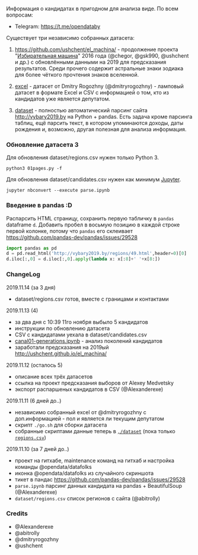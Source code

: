 Информация о кандидатах в пригодном для анализа виде. По всем вопросам:

  * Telegram: https://t.me/opendataby

Существует три независимо собранных датасета:

1. https://github.com/ushchent/el_machina/ - продолжение проекта "[Избирательная машина](https://github.com/opendataby/elect_machine)" 2016 года (@chegor, @gsk990, @ushchent и др.) с обновлёнными данными на 2019 для
предсказания результатов. Среди прочего содержит астральные знаки зодиака
для более чёткого прочтения знаков вселенной.

2. [excel](excel) - датасет от Dmitry Rogozhny (@dmitryrogozhny) -
ламповый датасет в формате Excel и CSV с информацией о том, кто из
кандидатов уже является депутатом.

3. [dataset](dataset) - полностью автоматический парсинг сайта http://vybary2019.by
на Python + pandas. Есть задача кроме парсинга таблиц, ещё парсить текст, в котором
упоминаются доходы, даты рождения и, возможно, другая полезная для анализа информация.


### Обновление датасета 3

Для обновления dataset/regions.csv нужен только Python 3.
```
python3 01pages.py -f
```
Для обновления dataset/candidates.csv нужен как минимум [Jupyter](https://jupyter.org/).
```
jupyter nbconvert --execute parse.ipynb
```


### Введение в pandas :D

Распарсить HTML страницу, сохранить первую табличку в `pandas` dataframe `d`.
Добавить пробел в восьмую позицию в каждой строке первой колонке, потому что
`pandas` его склеивает
https://github.com/pandas-dev/pandas/issues/29528

```python
import pandas as pd
d = pd.read_html('http://vybary2019.by/regions/49.html',header=0)[0]
d.iloc[:,0] = d.iloc[:,0].apply(lambda x: x[:8]+' '+x[8:])
```


### ChangeLog

2019.11.14 (за 3 дня)

- dataset/regions.csv готов, вместе с границами и контактами

2019.11.13 (4)

- за два дня с 10:39 11го ноября выбыло 5 кандидатов
- инструкции по обновлению датасета
- CSV с кандидатами уехала в dataset/candidates.csv
- [canal01-generations.ipynb](canal01-generations.ipynb) - анализ поколений кандидатов
- заработали предсказания на 2019ый http://ushchent.github.io/el_machina/

2019.11.12 (осталось 5)

- описание всех трёх датасетов
- ссылка на проект предсказания выборов от Alexey Medvetsky
- экспорт распаршеных кандидатов в CSV (@Alexanderexe)

2019.11.11 (6 дней до..)

- независимо собранный excel от @dmitryrogozhny с доп.информацией - пол и является ли
  текущим депутатом
- скрипт `./go.sh` для сборки датасета
- собранные скриптами данные теперь в [`,/dataset`](dataset) (пока только [`regions.csv`](dataset/regions.csv))

2019.11.10 (за 7 дней до..)

- проект на гитхабе, maintenance команд на гитхаб и настройка команды @opendata/datafolks
- иконка @opendata/datafolks из случайного скриншота
- тикет в пандас https://github.com/pandas-dev/pandas/issues/29528
- `parse.ipynb` парсинг данных кандидата на pandas + BeautifulSoup (@Alexanderexe)
- `dataset/regions.csv` спиcок регионов с сайта (@abitrolly)

### Credits

* @Alexanderexe
* @abitrolly
* @dmitryrogozhny
* @ushchent

